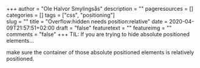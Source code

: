 +++
author = "Ole Halvor Smylingsås"
description = ""
pageresources = []
categories = []
tags = ["css", "positioning"]     
slug = ""
title = "Overflow:hidden needs position:relative"
date = 2020-04-09T21:57:51+02:00
draft = "false"
featuretext = ""
featureimg = ""
comments = "false"
+++
TIL: If you are trying to hide absolute positioned elements... 
<!--more-->
make sure the container of those absolute positioned elements is relatively positioned.